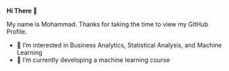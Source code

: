 **Hi There 👋**

My name is Mohammad. Thanks for taking the time to view my GitHub Profile.

- 👀 I’m interested in Business Analytics, Statistical Analysis, and Machine Learning
- 🌱 I’m currently developing a machine learning course

<!---

Rahdar82/Rahdar82 is a ✨ special ✨ repository because its `README.md` (this file) appears on your GitHub profile.
You can click the Preview link to take a look at your changes.
- 🌱 I’m currently learning ...
- 💞️ I’m looking to collaborate on ...
- 📫 You can reach me through 

--->
